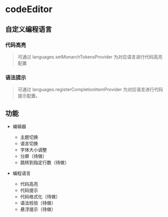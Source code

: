 # codeEditor

## 自定义编程语言

### 代码高亮

> 可通过 languages.setMonarchTokensProvider 为对应语言进行代码高亮配置

### 语法提示

> 可通过 languages.registerCompletionItemProvider 为对应语言进行代码提示配置。

## 功能

- 编辑器

  - 主题切换
  - 语言切换
  - 字体大小调整
  - 分屏（待做）
  - 跳转到指定行数（待做）

- 编程语言
  - 代码高亮
  - 代码提示
  - 代码格式化（待做）
  - 语法校验（待做）
  - 悬浮提示（待做）
